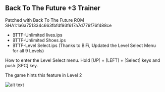## Back To The Future +3 Trainer

Patched with Back To The Future ROM SHA1:1a6a751334c663fbfdf93f617a7d779f76f488ce

- BTTF-Unlimited lives.ips
- BTTF-Unlimited Shoes.ips
- BTTF-Level Select.ips (Thanks to BiFi, Updated the Level Select Menu for all 9 Levels)

How to enter the Level Select menu.
Hold [UP] + [LEFT] + [Select] keys and push [SPC] key.

The game hints this feature in Level 2


 ![alt text](https://github.com/Bagster/Projects/blob/master/MSX/IPS_Patches/Back_To_The_Future_+3_Trainer/BTTF.jpg "Ghost Splash Screen")
